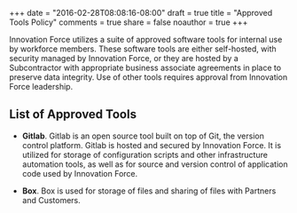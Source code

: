+++
date = "2016-02-28T08:08:16-08:00"
draft = true
title = "Approved Tools Policy"
comments = true
share = false
noauthor = true
+++

Innovation Force utilizes a suite of approved software tools for internal use by workforce members. These software tools are either self-hosted, with security managed by Innovation Force, or they are hosted by a Subcontractor with appropriate business associate agreements in place to preserve data integrity. Use of other tools requires approval from Innovation Force leadership.

## List of Approved Tools

* **Gitlab**. Gitlab is an open source tool built on top of Git, the version control platform. Gitlab is hosted and secured by Innovation Force. It is utilized for storage of configuration scripts and other infrastructure automation tools, as well as for source and version control of application code used by Innovation Force.

* **Box**. Box is used for storage of files and sharing of files with Partners and Customers.
